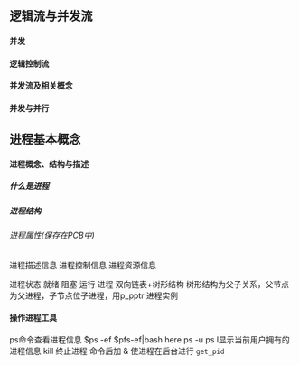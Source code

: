 ## 逻辑流与并发流
#### 并发
#### 逻辑控制流
#### 并发流及相关概念

#### 并发与并行
## 进程基本概念
#### 进程概念、结构与描述
##### 什么是进程
##### 进程结构
###### 进程属性(保存在PCB中)
进程描述信息
进程控制信息
进程资源信息


进程状态
就绪
阻塞
运行
进程
双向链表+树形结构
树形结构为父子关系，父节点为父进程，子节点位子进程，用p_pptr
进程实例
#### 操作进程工具
ps命令查看进程信息
$ps -ef
$pfs-ef|bash here
ps -u
ps l显示当前用户拥有的进程信息
kill 终止进程
命令后加 & 使进程在后台进行
`get_pid`

